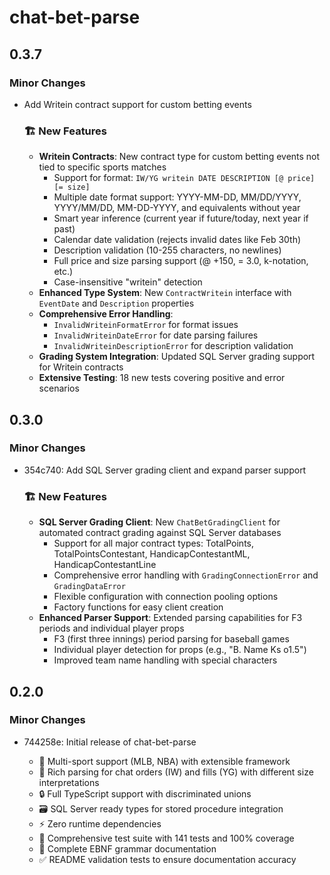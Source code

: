 # chat-bet-parse

## 0.3.7

### Minor Changes

- Add Writein contract support for custom betting events

  ### 🏗️ New Features

  - **Writein Contracts**: New contract type for custom betting events not tied to specific sports matches
    - Support for format: `IW/YG writein DATE DESCRIPTION [@ price] [= size]`
    - Multiple date format support: YYYY-MM-DD, MM/DD/YYYY, YYYY/MM/DD, MM-DD-YYYY, and equivalents without year
    - Smart year inference (current year if future/today, next year if past)
    - Calendar date validation (rejects invalid dates like Feb 30th)
    - Description validation (10-255 characters, no newlines)
    - Full price and size parsing support (@ +150, = 3.0, k-notation, etc.)
    - Case-insensitive "writein" detection
  - **Enhanced Type System**: New `ContractWritein` interface with `EventDate` and `Description` properties
  - **Comprehensive Error Handling**: 
    - `InvalidWriteinFormatError` for format issues
    - `InvalidWriteinDateError` for date parsing failures  
    - `InvalidWriteinDescriptionError` for description validation
  - **Grading System Integration**: Updated SQL Server grading support for Writein contracts
  - **Extensive Testing**: 18 new tests covering positive and error scenarios

## 0.3.0

### Minor Changes

- 354c740: Add SQL Server grading client and expand parser support

  ### 🏗️ New Features

  - **SQL Server Grading Client**: New `ChatBetGradingClient` for automated contract grading against SQL Server databases
    - Support for all major contract types: TotalPoints, TotalPointsContestant, HandicapContestantML, HandicapContestantLine
    - Comprehensive error handling with `GradingConnectionError` and `GradingDataError`
    - Flexible configuration with connection pooling options
    - Factory functions for easy client creation
  - **Enhanced Parser Support**: Extended parsing capabilities for F3 periods and individual player props
    - F3 (first three innings) period parsing for baseball games
    - Individual player detection for props (e.g., "B. Name Ks o1.5")
    - Improved team name handling with special characters

## 0.2.0

### Minor Changes

- 744258e: Initial release of chat-bet-parse

  - 🏈 Multi-sport support (MLB, NBA) with extensible framework
  - 📝 Rich parsing for chat orders (IW) and fills (YG) with different size interpretations
  - 🔒 Full TypeScript support with discriminated unions
  - 🗃️ SQL Server ready types for stored procedure integration
  - ⚡ Zero runtime dependencies
  - 🧪 Comprehensive test suite with 141 tests and 100% coverage
  - 📖 Complete EBNF grammar documentation
  - ✅ README validation tests to ensure documentation accuracy
